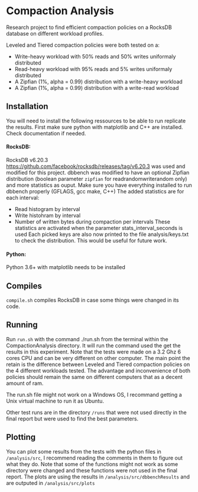 # Compaction Analysis
Research project to find efficient compaction policies on a RocksDB database on different workload profiles.

Leveled and Tiered compaction policies were both tested on a:
- Write-heavy workload with 50% reads and 50% writes uniformaly distributed
- Read-heavy workload with 95% reads and 5% writes uniformaly distributed
- A Zipfian (1%, alpha = 0.99) distribution with a write-heavy workload
- A Zipfian (1%, alpha = 0.99) distribution with a write-read workload


## Installation

You will need to install the following ressources to be able to run replicate the results.
First make sure python with matplotlib and C++ are installed. Check documentation if needed.

#### RocksDB:
RocksDB v6.20.3 https://github.com/facebook/rocksdb/releases/tag/v6.20.3 was used and modified for this project.
dbbench was modified to have an optional Zipfian distribution (boolean parameter `zipfian` for readrandomwriterandom only) and more statistics as ouput.
Make sure you have everything installed to run dbbench properly (GFLAGS, gcc make, C++)
The added statistics are for each interval:
- Read histogram by interval
- Write histohram by interval
- Number of written bytes during compaction per intervals
These statistics are activated when the parameter stats_interval_seconds is used
Each picked keys are also now printed to the file analysis/keys.txt to check the distribution. This would be useful for future work.

#### Python:
Python 3.6+ with matplotlib needs to be installed

## Compiles
`compile.sh` compiles RocksDB in case some things were changed in its code.

## Running
Run `run.sh` with the command ./run.sh from the terminal within the CompactionAnalysis directory. It will run the command used the get the results in this experiment. Note that the tests were made on a 3.2 Ghz 6 cores CPU and can be very different on other computer. The main point the retain is the difference between Leveled and Tiered compaction policies on the 4 different workloads tested. The advantage and inconvenience of both policies should remain the same on different computers that as a decent amount of ram.

The run.sh file might not work on a Windows OS, I recommand getting a Unix virtual machine to run it as Ubuntu.

Other test runs are in the directory `/runs` that were not used directly in the final report but were used to find the best parameters.

## Plotting
You can plot some results from the tests with the python files in `/analysis/src`, I recommend reading the comments in them to figure out what they do.
Note that some of the functions might not work as some directory were changed and these functions were not used in the final report.
The plots are using the results in `/analysis/src/dbbenchResults` and are outputed in `/analysis/src/plots`
